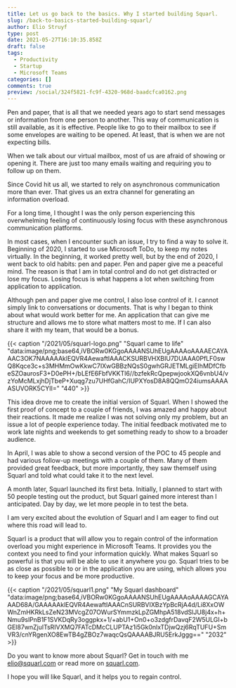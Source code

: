 ```yaml
---
title: Let us go back to the basics. Why I started building Squarl.
slug: /back-to-basics-started-building-squarl/
author: Elio Struyf
type: post
date: 2021-05-27T16:10:35.858Z
draft: false
tags:
  - Productivity
  - Startup
  - Microsoft Teams
categories: []
comments: true
preview: /social/324f5821-fc9f-4320-968d-baadcfca0162.png
---
```


Pen and paper, that is all that we needed years ago to start send messages or information from one person to another. This way of communication is still available, as it is effective. People like to go to their mailbox to see if some envelopes are waiting to be opened. At least, that is when we are not expecting bills. 

When we talk about our virtual mailbox, most of us are afraid of showing or opening it. There are just too many emails waiting and requiring you to follow up on them. 

Since Covid hit us all, we started to rely on asynchronous communication more than ever. That gives us an extra channel for generating an information overload. 

For a long time, I thought I was the only person experiencing this overwhelming feeling of continuously losing focus with these asynchronous communication platforms. 

In most cases, when I encounter such an issue, I try to find a way to solve it. Beginning of 2020, I started to use Microsoft ToDo, to keep my notes virtually. In the beginning, it worked pretty well, but by the end of 2020, I went back to old habits: pen and paper. Pen and paper give me a peaceful mind. The reason is that I am in total control and do not get distracted or lose my focus. Losing focus is what happens a lot when switching from application to application. 

Although pen and paper give me control, I also lose control of it. I cannot simply link to conversations or documents. That is why I began to think about what would work better for me. An application that can give me structure and allows me to store what matters most to me. If I can also share it with my team, that would be a bonus. 

{{< caption "/2021/05/squarl-logo.png" "Squarl came to life"  "data:image/png;base64,iVBORw0KGgoAAAANSUhEUgAAAAoAAAAECAYAAAC3OK7NAAAAAklEQVR4AewaftIAAACKSURBVHXBIU7DUAAA0PfLF0swQ8Kqce3c+s3MHMmOwKkwC7IXwGBBzNQsS0gwhGRJETMLgiEIhMDfCfbeSZOaurosF3+D0ePH+/bLEfE6FbfVKKTl6//bzfekRcQpepwjookXQ6vnbU4/vzYoMcMLxjhDjTbeP+Xuqg7zu7UHfGahC/IUPXYosD8A8QQmO24iumsAAAAASUVORK5CYII=" "440" >}}

This idea drove me to create the initial version of Squarl. When I showed the first proof of concept to a couple of friends, I was amazed and happy about their reactions. It made me realize I was not solving only my problem, but an issue a lot of people experience today. The initial feedback motivated me to work late nights and weekends to get something ready to show to a broader audience. 

In April, I was able to show a second version of the POC to 45 people and had various follow-up meetings with a couple of them. Many of them provided great feedback, but more importantly, they saw themself using Squarl and told what could take it to the next level. 

A month later, Squarl launched its first beta. Initially, I planned to start with 50 people testing out the product, but Squarl gained more interest than I anticipated. Day by day, we let more people in to test the beta.  

I am very excited about the evolution of Squarl and I am eager to find out where this road will lead to. 

Squarl is a product that will allow you to regain control of the information overload you might experience in Microsoft Teams. It provides you the context you need to find your information quickly. What makes Squarl so powerful is that you will be able to use it anywhere you go. Squarl tries to be as close as possible to or in the application you are using, which allows you to keep your focus and be more productive. 

{{< caption "/2021/05/squarl1.png" "My Squarl dashboard"  "data:image/png;base64,iVBORw0KGgoAAAANSUhEUgAAAAoAAAAGCAYAAAD68A/GAAAAAklEQVR4AewaftIAAACnSURBVIXBzYpBcRjA4d/Li8XxOWWnZmHKRkLsZeN23MVcgZ07OWurSYmmzkLpZGMhpA518vdSlJU8j4x+h+Nmu9slPnB1F1SVKDqRy3oggpkx+1/+abU1+On0+o3zdgfrDavqF2W5ULGI+bGEl87wnZjulTsRIVXMQ7FATcDMcCLUPTAz1i5Gk0nlxTDjwQzj6RqTUFU+SmVR3/cnYRgenXO8EwTB4gZBOz7waqcQsQAAAABJRU5ErkJggg==" "2032" >}} 

Do you want to know more about Squarl? Get in touch with me [elio@squarl.com](mailto:elio@squarl.com) or read more on [squarl.com](https://squarl.com). 


I hope you will like Squarl, and it helps you to regain control. 
